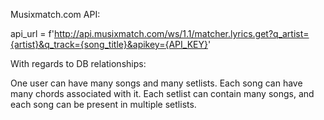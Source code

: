 
Musixmatch.com API:

api_url = f'http://api.musixmatch.com/ws/1.1/matcher.lyrics.get?q_artist={artist}&q_track={song_title}&apikey={API_KEY}'


With regards to DB relationships:

One user can have many songs and many setlists.
Each song can have many chords associated with it.
Each setlist can contain many songs, and each song can be present in multiple setlists.
